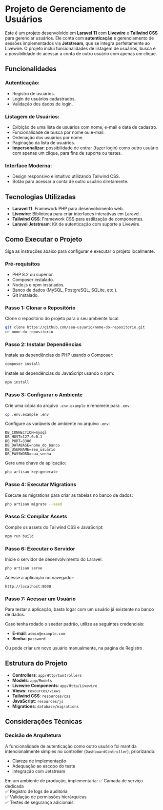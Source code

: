 # Projeto de Gerenciamento de Usuários

Este é um projeto desenvolvido em **Laravel 11** com **Livewire** e **Tailwind CSS** para gerenciar usuários. Ele conta com **autenticação** e gerenciamento de sessões implementados via **Jetstream**, que se integra perfeitamente ao Livewire. O projeto inclui funcionalidades de listagem de usuários, busca e a possibilidade de acessar a conta de outro usuário com apenas um clique.

## Funcionalidades

### Autenticação:
- Registro de usuários.
- Login de usuários cadastrados.
- Validação dos dados de login.

### Listagem de Usuários:
- Exibição de uma lista de usuários com nome, e-mail e data de cadastro.
- Funcionalidade de busca por nome ou e-mail.
- Ordenação dos usuários por nome.
- Paginação da lista de usuários.
- **Impersonalizar**: possibilidade de entrar (fazer login) como outro usuário com apenas um clique, para fins de suporte ou testes.

### Interface Moderna:
- Design responsivo e intuitivo utilizando Tailwind CSS.
- Botão para acessar a conta de outro usuário diretamente.

## Tecnologias Utilizadas

- **Laravel 11**: Framework PHP para desenvolvimento web.
- **Livewire**: Biblioteca para criar interfaces interativas em Laravel.
- **Tailwind CSS**: Framework CSS para estilização de componentes.
- **Laravel Jetstream**: Kit de autenticação com suporte a Livewire.

## Como Executar o Projeto

Siga as instruções abaixo para configurar e executar o projeto localmente.

### Pré-requisitos

- PHP 8.2 ou superior.
- Composer instalado.
- Node.js e npm instalados.
- Banco de dados (MySQL, PostgreSQL, SQLite, etc.).
- Git instalado.

### Passo 1: Clonar o Repositório

Clone o repositório do projeto para o seu ambiente local:

```bash
git clone https://github.com/seu-usuario/nome-do-repositorio.git
cd nome-do-repositorio
```

### Passo 2: Instalar Dependências

Instale as dependências do PHP usando o Composer:

```bash
composer install
```

Instale as dependências do JavaScript usando o npm:

```bash
npm install
```

### Passo 3: Configurar o Ambiente

Crie uma cópia do arquivo `.env.example` e renomeie para `.env`:

```bash
cp .env.example .env
```

Configure as variáveis de ambiente no arquivo `.env`:

```env
DB_CONNECTION=mysql
DB_HOST=127.0.0.1
DB_PORT=3306
DB_DATABASE=nome_do_banco
DB_USERNAME=seu_usuario
DB_PASSWORD=sua_senha
```

Gere uma chave de aplicação:

```bash
php artisan key:generate
```

### Passo 4: Executar Migrations

Execute as migrations para criar as tabelas no banco de dados:

```bash
php artisan migrate --seed
```

### Passo 5: Compilar Assets

Compile os assets do Tailwind CSS e JavaScript:

```bash
npm run build
```

### Passo 6: Executar o Servidor

Inicie o servidor de desenvolvimento do Laravel:

```bash
php artisan serve
```

Acesse a aplicação no navegador:

```
http://localhost:8000
```

### Passo 7: Acessar um Usuário

Para testar a aplicação, basta logar com um usuário já existente no banco de dados.

Caso tenha rodado o seeder padrão, utilize as seguintes credenciais:

- **E-mail**: `admin@example.com`
- **Senha**: `password`

Ou pode criar um novo usuário manualmente, na pagina de Registro

## Estrutura do Projeto

- **Controllers**: `app/Http/Controllers`
- **Models**: `app/Models`
- **Livewire Components**: `app/Http/Livewire`
- **Views**: `resources/views`
- **Tailwind CSS**: `resources/css`
- **JavaScript**: `resources/js`
- **Migrations**: `database/migrations`


## Considerações Técnicas

### Decisão de Arquitetura
A funcionalidade de autenticação como outro usuário foi mantida intencionalmente simples no controller (`DashboardController`), priorizando:

- Clareza de implementação
- Adequação ao escopo do teste
- Integração com Jetstream

Em um ambiente de produção, implementaria:
✅ Camada de serviço dedicada  
✅ Registro de logs de auditoria  
✅ Validação de permissões hierárquicas  
✅ Testes de segurança adicionais

